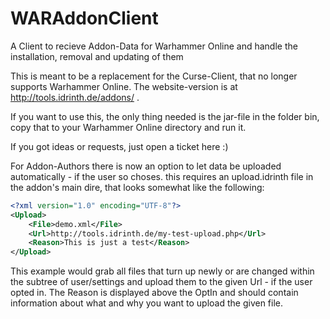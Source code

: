 # WARAddonClient
A Client to recieve Addon-Data for Warhammer Online and handle the installation, removal and updating of them

This is meant to be a replacement for the Curse-Client, that no longer supports Warhammer Online. The website-version is at http://tools.idrinth.de/addons/ .

If you want to use this, the only thing needed is the jar-file in the folder bin, copy that to your Warhammer Online directory and run it.

If you got ideas or requests, just open a ticket here :)

For Addon-Authors there is now an option to let data be uploaded automatically - if the user so choses. this requires an upload.idrinth file in the addon's main dire, that looks somewhat like the following:

```xml
<?xml version="1.0" encoding="UTF-8"?>
<Upload>
	<File>demo.xml</File>
	<Url>http://tools.idrinth.de/my-test-upload.php</Url>
	<Reason>This is just a test</Reason>
</Upload>
```

This example would grab all files that turn up newly or are changed within the subtree of user/settings and upload them to the given Url - if the user opted in. The Reason is displayed above the OptIn and should contain information about what and why you want to upload the given file.